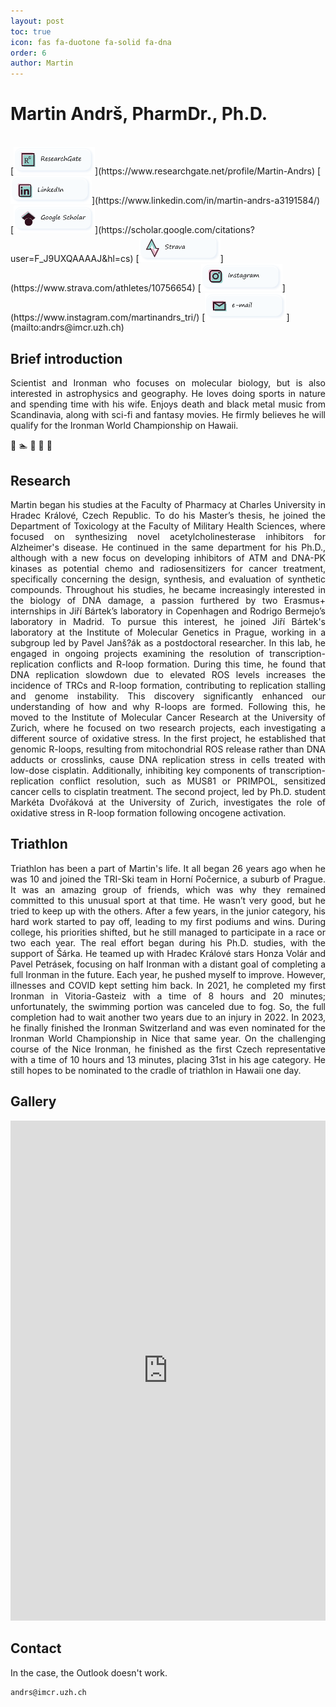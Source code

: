 ```yaml
---
layout: post
toc: true
icon: fas fa-duotone fa-solid fa-dna
order: 6
author: Martin
---
```


# Martin Andrš, PharmDr., Ph.D.
<br>
[<img src="uploads/buttons_png/ResearchGate.png" width="130" alt="ResearchGate"/>](https://www.researchgate.net/profile/Martin-Andrs) 
[<img src="uploads/buttons_png/LinkedIn.png" width="130" alt="LinkedIn"/>](https://www.linkedin.com/in/martin-andrs-a3191584/) 
[<img src="uploads/buttons_png/google.png" width="130" alt="GoogleScholar"/>](https://scholar.google.com/citations?user=F_J9UXQAAAAJ&hl=cs) 
[<img src="uploads/buttons_png/Strava.png" width="130" alt="Strava"/>](https://www.strava.com/athletes/10756654)
[<img src="uploads/buttons_png/instagram.png" width="130" alt="Instagram"/>](https://www.instagram.com/martinandrs_tri/)
[<img src="uploads/buttons_png/email.png" width="130" alt="email"/>](mailto:andrs@imcr.uzh.ch)



## Brief introduction
<p align="justify">
Scientist and Ironman who focuses on molecular biology, but is also interested in astrophysics and geography. He loves doing sports in nature and spending time with his wife. Enjoys death and black metal music from Scandinavia, along with sci-fi and fantasy movies. He firmly believes he will qualify for the Ironman World Championship on Hawaii.
</p>

🧬 🏊 🚵 🏃 🤘

## Research
<p align="justify">
Martin began his studies at the Faculty of Pharmacy at Charles University in Hradec Králové, Czech Republic. To do his Master’s thesis, he joined the Department of Toxicology at the Faculty of Military Health Sciences, where focused on synthesizing novel acetylcholinesterase inhibitors for Alzheimer's disease. He continued in the same department for his Ph.D., although with a new focus on developing inhibitors of ATM and DNA-PK kinases as potential chemo and radiosensitizers for cancer treatment, specifically concerning the design, synthesis, and evaluation of synthetic compounds. Throughout his studies, he became increasingly interested in the biology of DNA damage, a passion furthered by two Erasmus+ internships in Jiří Bártek’s laboratory in Copenhagen and Rodrigo Bermejo’s laboratory in Madrid. To pursue this interest, he joined Jiří Bártek's laboratory at the Institute of Molecular Genetics in Prague, working in a subgroup led by Pavel Janš?ák as a postdoctoral researcher. In this lab, he engaged in ongoing projects examining the resolution of transcription-replication conflicts and R-loop formation. During this time, he found that DNA replication slowdown due to elevated ROS levels increases the incidence of TRCs and R-loop formation, contributing to replication stalling and genome instability. This discovery significantly enhanced our understanding of how and why R-loops are formed. Following this, he moved to the Institute of Molecular Cancer Research at the University of Zurich, where he focused on two research projects, each investigating a different source of oxidative stress. In the first project, he established that genomic R-loops, resulting from mitochondrial ROS release rather than DNA adducts or crosslinks, cause DNA replication stress in cells treated with low-dose cisplatin. Additionally, inhibiting key components of transcription-replication conflict resolution, such as MUS81 or PRIMPOL, sensitized cancer cells to cisplatin treatment. The second project, led by Ph.D. student Markéta Dvořáková at the University of Zurich, investigates the role of oxidative stress in R-loop formation following oncogene activation. 
</p>

## Triathlon
<p align="justify">
Triathlon has been a part of Martin's life. It all began 26 years ago when he was 10 and joined the TRI-Ski team in Horní Počernice, a suburb of Prague. It was an amazing group of friends, which was why they remained committed to this unusual sport at that time. He wasn’t very good, but he tried to keep up with the others. After a few years, in the junior category, his hard work started to pay off, leading to my first podiums and wins. During college, his priorities shifted, but he still managed to participate in a race or two each year. The real effort began during his Ph.D. studies, with the support of Šárka. He teamed up with Hradec Králové stars Honza Volár and Pavel Petrásek, focusing on half Ironman with a distant goal of completing a full Ironman in the future. Each year, he pushed myself to improve. However, illnesses and COVID kept setting him back. In 2021, he completed my first Ironman in Vitoria-Gasteiz with a time of 8 hours and 20 minutes; unfortunately, the swimming portion was canceled due to fog. So, the full completion had to wait another two years due to an injury in 2022. In 2023, he finally finished the Ironman Switzerland and was even nominated for the Ironman World Championship in Nice that same year. On the challenging course of the Nice Ironman, he finished as the first Czech representative with a time of 10 hours and 13 minutes, placing 31st in his age category. He still hopes to be nominated to the cradle of triathlon in Hawaii one day.
</p>


## Gallery

<iframe height="800" style="width: 100%;" scrolling="no" title="Untitled" src="https://codepen.io/-rka-Salajkov-/embed/gbOOoLV?default-tab=result&theme-id=light" frameborder="no" loading="lazy" allowtransparency="true" allowfullscreen="true">
  See the Pen <a href="https://codepen.io/-rka-Salajkov-/pen/gbOOoLV">
  Untitled</a> by Bezinka (<a href="https://codepen.io/-rka-Salajkov-">@-rka-Salajkov-</a>)
  on <a href="https://codepen.io">CodePen</a>.
</iframe>

## Contact

In the case, the Outlook doesn't work. 

```text
andrs@imcr.uzh.ch
```